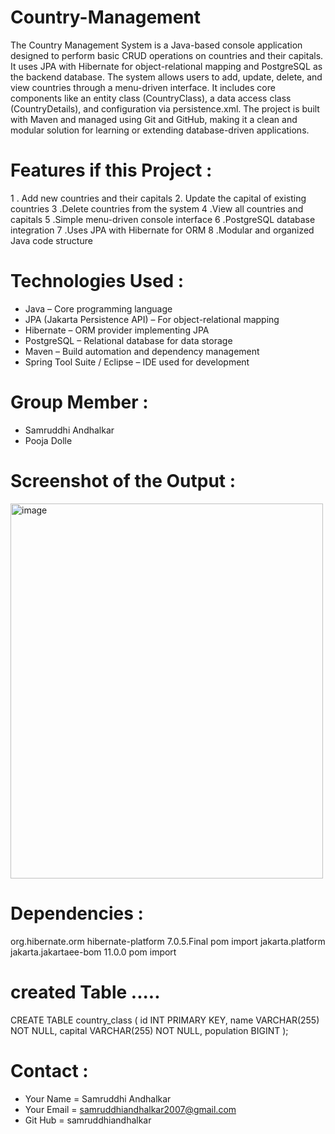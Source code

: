 # Country-Management

The Country Management System is a Java-based console application designed to perform basic CRUD operations on countries and their capitals. It uses JPA with Hibernate for object-relational mapping and PostgreSQL as the backend database. The system allows users to add, update, delete, and view countries through a menu-driven interface. It includes core components like an entity class (CountryClass), a data access class (CountryDetails), and configuration via persistence.xml. The project is built with Maven and managed using Git and GitHub, making it a clean and modular solution for learning or extending database-driven applications.

# Features if this Project :

1 . Add new countries and their capitals
2. Update the capital of existing countries
3 .Delete countries from the system
4 .View all countries and capitals
5 .Simple menu-driven console interface
6 .PostgreSQL database integration
7 .Uses JPA with Hibernate for ORM
8 .Modular and organized Java code structure

# Technologies Used :

* Java – Core programming language
* JPA (Jakarta Persistence API) – For object-relational mapping
* Hibernate – ORM provider implementing JPA
* PostgreSQL – Relational database for data storage
* Maven – Build automation and dependency management
* Spring Tool Suite / Eclipse – IDE used for development

# Group Member : 
* Samruddhi Andhalkar
* Pooja Dolle

# Screenshot of the Output :

<img width="500" height="600" alt="image" src="https://github.com/user-attachments/assets/3e7e2ba8-3863-4bed-b191-aee0401019ec" />


# Dependencies :
<dependencyManagement>
  <dependencies>
    <dependency>
        <groupId>org.hibernate.orm</groupId>
        <artifactId>hibernate-platform</artifactId>
        <version>7.0.5.Final</version>
        <type>pom</type>
        <scope>import</scope>
      </dependency>
      <dependency>
        <groupId>jakarta.platform</groupId>
        <artifactId>jakarta.jakartaee-bom</artifactId>
        <version>11.0.0</version>
        <type>pom</type>
        <scope>import</scope>
      </dependency>
    </dependencies>
  </dependencyManagement>

# created Table .....
CREATE TABLE country_class (
    id INT PRIMARY KEY,
    name VARCHAR(255) NOT NULL,
    capital VARCHAR(255) NOT NULL,
    population BIGINT
);

# Contact :
* Your Name = Samruddhi Andhalkar
* Your Email = samruddhiandhalkar2007@gmail.com
* Git Hub = samruddhiandhalkar

  






